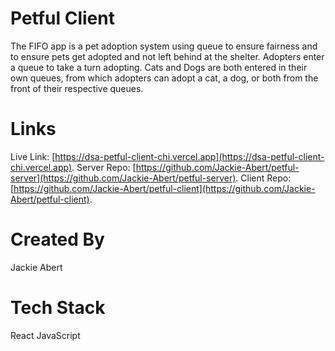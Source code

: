 # Petful Client

The FIFO app is a pet adoption system using queue to ensure fairness and to ensure pets get adopted and not left behind at the shelter. Adopters enter a queue to take a turn adopting. Cats and Dogs are both entered in their own queues, from which adopters can adopt a cat, a dog, or both from the front of their respective queues.
<br />

# Links

Live Link: [https://dsa-petful-client-chi.vercel.app](https://dsa-petful-client-chi.vercel.app).
Server Repo: [https://github.com/Jackie-Abert/petful-server](https://github.com/Jackie-Abert/petful-server).
Client Repo: [https://github.com/Jackie-Abert/petful-client](https://github.com/Jackie-Abert/petful-client).
<br />

# Created By

Jackie Abert

# Tech Stack
React
JavaScript